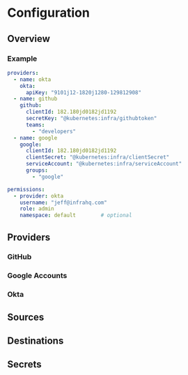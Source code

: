 # Configuration

## Overview

### Example

```yaml
providers:
  - name: okta
    okta:
      apiKey: "9101j12-1820j1280-129812908"
  - name: github
    github:
      clientId: 182.180jd0182jd1192
      secretKey: "@kubernetes:infra/githubtoken"
      teams:
        - "developers"
  - name: google
    google:
      clientId: 182.180jd0182jd1192
      clientSecret: "@kubernetes:infra/clientSecret"
      serviceAccount: "@kubernetes:infra/serviceAccount"
      groups:
        - "google"

permissions:
  - provider: okta
    username: "jeff@infrahq.com"
    role: admin
    namespace: default        # optional
```

## Providers

### GitHub

### Google Accounts

### Okta

## Sources

## Destinations

## Secrets
